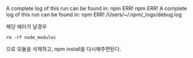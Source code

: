 A complete log of this run can be found in: npm ERR!
npm ERR! A complete log of this run can be found in:
npm ERR! /Users/~/.npm/_logs/debug.log  

해당 에러가 날경우

`rm -rf node_modules`

으로 모듈을 삭제하고, npm install을 다시해주면된다.
